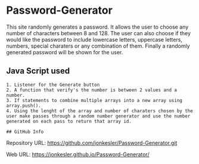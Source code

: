 # Password-Generator

This site randomly generates a password.  It allows the user to choose any number of characters between 8 and 128.  The user can also choose if they would like the password to include lowercase letters, uppercase letters, numbers, special charaters or any combination of them. Finally a randomly generated password will be shown for the user.

## Java Script used

```
1. Listener for the Generate button
2. A function that verify's the number is between 2 values and a number.
3. If statements to combine multiple arrays into a new array using array.push().
4. Using the lenght of the array and number of charaters chosen by the user make passes through a random number generator and use the number generated on each pass to return that array id.

## GitHub Info

```
Repository URL:  https://github.com/jonkesler/Password-Generator.git

Web URL:  https://jonkesler.github.io/Password-Generator/